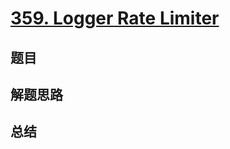# [359. Logger Rate Limiter](https://leetcode.com/problems/logger-rate-limiter/)

## 题目


## 解题思路


## 总结


